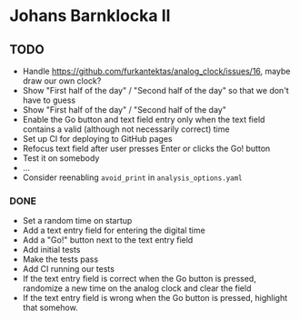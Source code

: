 # Johans Barnklocka II

## TODO
* Handle <https://github.com/furkantektas/analog_clock/issues/16>, maybe draw
  our own clock?
* Show "First half of the day" / "Second half of the day" so that we don't have
  to guess
* Show "First half of the day" / "Second half of the day"
* Enable the Go button and text field entry only when the text field contains a
  valid (although not necessarily correct) time
* Set up CI for deploying to GitHub pages
* Refocus text field after user presses Enter or clicks the Go! button
* Test it on somebody
* ...
* Consider reenabling `avoid_print` in `analysis_options.yaml`

### DONE
* Set a random time on startup
* Add a text entry field for entering the digital time
* Add a "Go!" button next to the text entry field
* Add initial tests
* Make the tests pass
* Add CI running our tests
* If the text entry field is correct when the Go button is pressed, randomize a
  new time on the analog clock and clear the field
* If the text entry field is wrong when the Go button is pressed, highlight that
  somehow.
